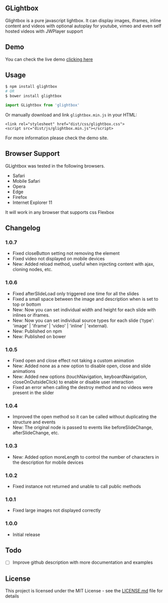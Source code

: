 ## GLightbox

Glightbox is a pure javascript lightbox. It can display images, iframes, inline content and videos with optional autoplay for youtube, vimeo and even self hosted videos with JWPlayer support

## Demo
You can check the live demo [clicking here](https://glightbox.mcstudios.com.mx/)

## Usage

```bash
$ npm install glightbox
# OR
$ bower install glightbox
```

```javascript
import GLightbox from 'glightbox'
```

Or manually download and link `glightbox.min.js` in your HTML:

```
<link rel="stylesheet" href="dist/css/glightbox.css">
<script src="dist/js/glightbox.min.js"></script>
```

For more information please check the demo site.

## Browser Support

GLightbox was tested in the following browsers.
- Safari
- Mobile Safari
- Opera
- Edge
- Firefox
- Internet Explorer 11

It will work in any browser that supports css Flexbox

## Changelog
### 1.0.7
- Fixed closeButton setting not removing the element
- Fixed video not displayed on mobile devices
- New: Added reload method, useful when injecting content with ajax, cloning nodes, etc.
### 1.0.6
- Fixed afterSlideLoad only triggered one time for all the slides
- Fixed a small space between the image and description when is set to top or bottom
- New: Now you can set individual width and height for each slide with inlines or iframes.
- New: Now you can set individual source types for each slide ('type': 'image' | 'iframe' | 'video' | 'inline' | 'external).
- New: Published on npm
- New: Published on bower
### 1.0.5
- Fixed open and close effect not taking a custom animation
- New: Added none as a new option to disable open, close and slide animations
- New: Added new options (touchNavigation, keyboardNavigation, closeOnOutsideClick) to enable or disable user interaction
- Fixed an error when calling the destroy method and no videos were present in the slider
### 1.0.4
- Improved the open method so it can be called without duplicating the structure and events
- New: The original node is passed to events like beforeSlideChange, afterSlideChange, etc.
### 1.0.3
- New: Added option moreLength to control the number of characters in the description for mobile devices
### 1.0.2
- Fixed instance not returned and unable to call public methods
### 1.0.1
- Fixed large images not displayed correctly

### 1.0.0
- Initial release

## Todo
- [ ] Improve github description with more documentation and examples

## License

This project is licensed under the MIT License - see the [LICENSE.md](LICENSE.md) file for details